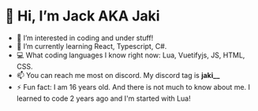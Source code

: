 #  👋 Hi, I’m Jack AKA Jaki

- 👀 I’m interested in coding and under stuff!
- 🌱 I’m currently learning React, Typescript, C#.  
- 💻 What coding languages ​​I know right now: Lua, Vuetifyjs, JS, HTML, CSS. 
- 📫 You can reach me most on discord. My discord tag is **jaki__**
- ⚡ Fun fact: I am 16 years old. And there is not much to know about me. I learned to code 2 years ago and I'm started with Lua! 

<!---
jaki-github/jaki-github is a ✨ special ✨ repository because its `README.md` (this file) appears on your GitHub profile.
You can click the Preview link to take a look at your changes.
--->
